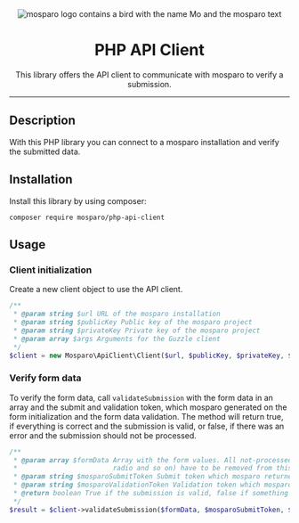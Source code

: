 &nbsp;
<p align="center">
    <img src="https://github.com/mosparo/mosparo/blob/master/assets/images/mosparo-logo.svg?raw=true" alt="mosparo logo contains a bird with the name Mo and the mosparo text"/>
</p>

<h1 align="center">
    PHP API Client
</h1>
<p align="center">
    This library offers the API client to communicate with mosparo to verify a submission.
</p>

-----

## Description
With this PHP library you can connect to a mosparo installation and verify the submitted data.

## Installation
Install this library by using composer:

```text
composer require mosparo/php-api-client
```

## Usage
### Client initialization
Create a new client object to use the API client.
```php
/**
 * @param string $url URL of the mosparo installation
 * @param string $publicKey Public key of the mosparo project
 * @param string $privateKey Private key of the mosparo project 
 * @param array $args Arguments for the Guzzle client
 */
$client = new Mosparo\ApiClient\Client($url, $publicKey, $privateKey, $args);
```

### Verify form data
To verify the form data, call ```validateSubmission``` with the form data in an array and the submit and validation token, which mosparo generated on the form initialization and the form data validation. The method will return true, if everything is correct and the submission is valid, or false, if there was an error and the submission should not be processed.
```php
/**
 * @param array $formData Array with the form values. All not-processed fields by mosparo (hidden, checkbox, 
 *                        radio and so on) have to be removed from this array
 * @param string $mosparoSubmitToken Submit token which mosparo returned on the form initialization
 * @param string $mosparoValidationToken Validation token which mosparo returned after the form was validated
 * @return boolean True if the submission is valid, false if something isn't valid
 */
$result = $client->validateSubmission($formData, $mosparoSubmitToken, $mosparoValidationToken);
```